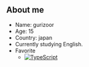 ## About me
- Name: gurizoor
- Age: 15
- Country: japan
- Currently studying English.
- Favorite
  - [![TypeScript](https://img.shields.io/badge/TypeScript-3178C6?logo=TypeScript&logoColor=FFF&style=flat-square)](https://www.typescriptlang.org/)
